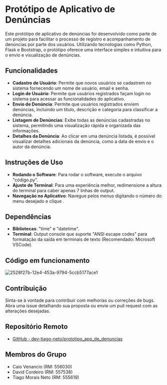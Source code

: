 # Protótipo de Aplicativo de Denúncias

Este protótipo de aplicativo de denúncias foi desenvolvido como parte de um projeto para facilitar o processo de registro e acompanhamento de denúncias por parte dos usuários. Utilizando tecnologias como Python, Flask e Bootstrap, o protótipo oferece uma interface simples e intuitiva para o envio e visualização de denúncias.

## Funcionalidades

- **Cadastro de Usuário**: Permite que novos usuários se cadastrem no sistema fornecendo um nome de usuário, email e senha.
- **Login de Usuário**: Permite que usuários registrados façam login no sistema para acessar as funcionalidades do aplicativo.
- **Envio de Denúncia**: Permite que usuários registrados enviem denúncias, incluindo um título, descrição e categoria para classificar a denúncia.
- **Listagem de Denúncias**: Exibe todas as denúncias cadastradas no sistema, permitindo uma visualização rápida e organizada das informações.
- **Detalhes da Denúncia**: Ao clicar em uma denúncia listada, é possível visualizar detalhes adicionais da denúncia, como a data de envio e o autor da denúncia.

## Instruções de Uso

- **Rodando o Software**: Para rodar o software, execute o arquivo "código.py".
- **Ajuste de Terminal**: Para uma experiência melhor, redimensione a altura do terminal para caber apenas 7 linhas de output.
- **Navegação no Aplicativo**: Navegue pelos menus digitando o número do menu desejado e clique <enter>.

## Dependências

- **Bibliotecas**: "time" e "datetime".
- **Terminal**: Output console que suporte "ANSI escape codes" para formatação da saída em terminais de texto (Recomendado: Microsoft VSCode).

## Código em funcionamento

![2528f27b-12e4-453a-9794-5ccb5177ace1](https://github.com/dev-tiago-neto/prototipo_app_de_denuncias/assets/161903325/369f0f20-e5b0-4f72-bba5-aa526dd0b208)

## Contribuição

Sinta-se à vontade para contribuir com melhorias ou correções de bugs. Abra uma issue detalhando sua proposta ou envie um pull request com as alterações desejadas.

## Repositório Remoto

- [GitHub - dev-tiago-neto/prototipo_app_de_denuncias](https://github.com/dev-tiago-neto/prototipo_app_de_denuncias)

## Membros do Grupo


- Caio Venancio (RM: 556030)
- David Cordeiro (RM: 557538)
- Tiago Morais Neto (RM: 555619)



